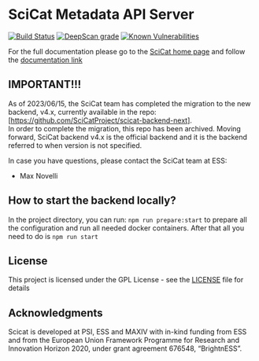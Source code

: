 # SciCat Metadata API Server

[![Build Status](https://github.com/SciCatProject/backend/actions/workflows/test-build.yml/badge.svg)](https://github.com/SciCatProject/backend/actions)
[![DeepScan grade](https://deepscan.io/api/teams/8394/projects/20871/branches/581451/badge/grade.svg)](https://deepscan.io/dashboard#view=project&tid=8394&pid=20871&bid=581451)
[![Known Vulnerabilities](https://snyk.io/test/github/SciCatProject/backend/master/badge.svg?targetFile=package.json)](https://snyk.io/test/github/SciCatProject/backend/master?targetFile=package.json)

For the full documentation please go to the [SciCat home page](https://scicatproject.github.io/) and follow the [documentation link](https://scicatproject.github.io/documentation)

## IMPORTANT!!!

As of 2023/06/15, the SciCat team has completed the migration to the new backend, v4.x, currently available in the repo: [https://github.com/SciCatProject/scicat-backend-next].  
In order to complete the migration, this repo has been archived.
Moving forward, SciCat backend v4.x is the official backend and it is the backend referred to when version is not specified.

In case you have questions, please contact the SciCat team at ESS:
-   Max Novelli

## How to start the backend locally?

In the project directory, you can run: `npm run prepare:start` to prepare all the configuration and run all needed docker containers. After that all you need to do is `npm run start`

## License

This project is licensed under the GPL License - see the [LICENSE](LICENSE) file for details

## Acknowledgments

Scicat is developed at PSI, ESS and MAXIV with in-kind funding from ESS and from the European Union Framework Programme for Research and Innovation Horizon 2020, under grant agreement 676548, “BrightnESS”.
